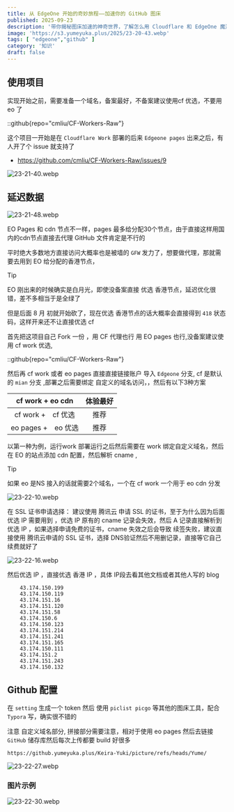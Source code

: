 ```yaml
---
title: 从 EdgeOne 开始的奇妙旅程——加速你的 GitHub 图床
published: 2025-09-23
description: '带你揭秘图床加速的神奇世界，了解怎么用 Cloudflare 和 EdgeOne 魔法，让你的图片飞起来！✨'
image: 'https://s3.yumeyuka.plus/2025/23-20-43.webp'
tags: [ "edgeone","github" ]
category: '知识'
draft: false
---
```


## 使用项目

实现开始之前，需要准备一个域名，备案最好，不备案建议使用cf 优选，不要用eo 了

::github{repo="cmliu/CF-Workers-Raw"}

这个项目一开始是在 `Cloudflare Work` 部署的后来 `Edgeone pages` 出来之后，有人开了个 issue 就支持了

- https://github.com/cmliu/CF-Workers-Raw/issues/9

![23-21-40.webp](https://s3.yumeyuka.plus/2025/23-21-40.webp)

## 延迟数据

![23-21-48.webp](https://s3.yumeyuka.plus/2025/23-21-48.webp)

EO Pages 和 cdn 节点不一样，pages 最多给分配30个节点，由于直接这样用国内的cdn节点直接去代理 GitHub 文件肯定是不行的

平时绝大多数地方直接访问大概率也是被墙的 `GFW` 发力了，想要做代理，那就需要去用到 EO 给分配的香港节点，

> [!TIP]
>
> EO 刚出来的时候确实是白月光，即使没备案直接 优选 香港节点，延迟优化很错，差不多相当于是全绿了
>
> 但是后面 8 月 初就开始砍了，现在优选 香港节点的话大概率会直接得到 `418` 状态码，这样开来还不让直接优选 cf

首先把这项目自己 Fork 一份 ，用 CF 代理也行 用 EO pages 也行,没备案建议使用 cf work 优选,

::github{repo="cmliu/CF-Workers-Raw"}

然后再 cf work 或者 eo pages 直接直接链接账户 导入 `Edgeone` 分支, cf 是默认的 `mian` 分支 ,部署之后需要绑定
自定义的域名访问，，然后有以下3种方案

| cf work + eo cdn | 体验最好 |
|:----------------:|:----:|
| cf work +　cf 优选  |  推荐  |
| eo pages +　eo 优选 |  推荐  |

以第一种为例，运行work 部署运行之后然后需要在 work 绑定自定义域名，然后在 EO 的站点添加 cdn 配置，然后解析 cname ,

> [!TIP]
>
> 如果 eo 是NS 接入的话就需要2个域名，一个在 cf work 一个用于 eo cdn 分发

![23-22-10.webp](https://s3.yumeyuka.plus/2025/23-22-10.webp)

在 SSL 证书申请选择： 建议使用 腾讯云 申请 SSL 的证书，至于为什么因为后面优选 IP 需要用到 ，优选 IP 原有的 cname 记录会失效，然后
A 记录直接解析到优选 IP ，如果选择申请免费的证书，cname 失效之后会导致 续签失败，建议直接使用 腾讯云申请的 SSL 证书，选择
DNS验证然后不用删记录，直接等它自己续费就好了

![23-22-16.webp](https://s3.yumeyuka.plus/2025/23-22-16.webp)

然后优选 IP ，直接优选 香港 IP ，具体 IP段去看其他文档或者其他人写的 blog

```apl
    43.174.150.199
    43.174.150.119
    43.174.151.16
    43.174.151.120
    43.174.151.58
    43.174.150.6
    43.174.150.123
    43.174.151.214
    43.174.151.241
    43.174.151.165
    43.174.150.111
    43.174.151.2
    43.174.151.243
    43.174.150.132
```

## Github 配置

在 `setting` 生成一个 token 然后 使用 `piclist picgo` 等其他的图床工具，配合 `Typora` 写，确实很不错的

注意 自定义域名部分, 拼接部分需要注意，相对于使用 eo pages 然后去链接 `GitHub` 储存库然后每次上传都要 build 好很多

```
https://github.yumeyuka.plus/Keira-Yuki/picture/refs/heads/Yume/
```

![23-22-27.webp](https://s3.yumeyuka.plus/2025/23-22-27.webp)

### 图片示例

![23-22-30.webp](https://s3.yumeyuka.plus/2025/23-22-30.webp)